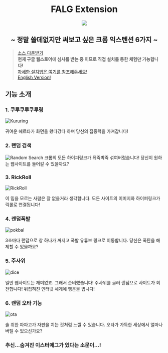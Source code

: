 <div align="center">
  <h1>FALG Extension</h1>
</div>

<p align="center">
  <img src="https://github.com/user-attachments/assets/f898b46d-3f4b-427f-9dae-6216188559bc"/>
</p>

<div align="center">
  <h2>~ 정말 쓸데없지만 써보고 싶은 크롬 익스텐션 6가지 ~</h2>
</div>

> [소스 다운받기](https://github.com/wolpis/funny-google-extention/archive/refs/heads/main.zip)<br>
> **현재 구글 웹스토어에 심사를 받는 중 이므로 직접 설치를 통한 체험만 가능합니다!**<br>
> [자세한 설치법은 여기를 참조해주세요!](https://github.com/wolpis/funny-google-extention/blob/main/install_KR.md)<br>
> [English Version!](https://github.com/wolpis/funny-google-extention/blob/main/README_EN.md)<br>

## 기능 소개
### 1. 쿠루쿠루쿠루링
![Kururing](https://github.com/user-attachments/assets/47a045a1-1ab2-443d-bf3e-e9ffc1fabda2)


귀여운 헤르타가 화면을 왔다갔다 하며 당신의 집중력을 가져갑니다!

### 2. 랜덤 검색
![Random Search](https://github.com/user-attachments/assets/8962a8b4-eea8-49dd-8eae-7689785aa042)
크롬의 모든 하이퍼링크가 뒤죽박죽 섞여버렸습니다! 당신이 원하는 웹사이트를 들어갈 수 있을까요?


### 3. RickRoll
![RickRoll](https://github.com/user-attachments/assets/50103794-6234-4d8d-bd82-ec9c7bac5f37)

이 밈을 모르는 사람은 잘 없을거라 생각합니다.
모든 사이트의 이미지와 하이퍼링크가 릭롤로 연결됩니다!


### 4. 랜덤폭발
![pokbal](https://github.com/user-attachments/assets/d3f83d8d-01c0-4088-86ff-91294b6dad98)

3초마다 랜덤으로 창 하나가 꺼지고 폭발 유튜브 링크로 이동합니다.
당신은 폭탄을 해제할 수 있을까요?


### 5. 주사위
![dice](https://github.com/user-attachments/assets/67f09369-0a49-429d-8eb8-d38e4091e3bc)

일반 웹사이트는 재미없죠. 그래서 준비했습니다! 주사위를 굴러 랜덤으로 사이트가 회전합니다! 뒤집혀진 인터넷 세계에 행운을 빕니다!

### 6. 랜덤 오타 기능
![ota](https://github.com/user-attachments/assets/e0ad6b2b-a75a-4bd0-98a7-4359a87a045d)

술 취한 파파고가 자판을 치는 것처럼 느낄 수 있습니다. 오타가 가득한 세상에서 얼마나 버틸 수 있으신가요?


### 추신...숨겨진 이스터에그가 있다는 소문이...!
